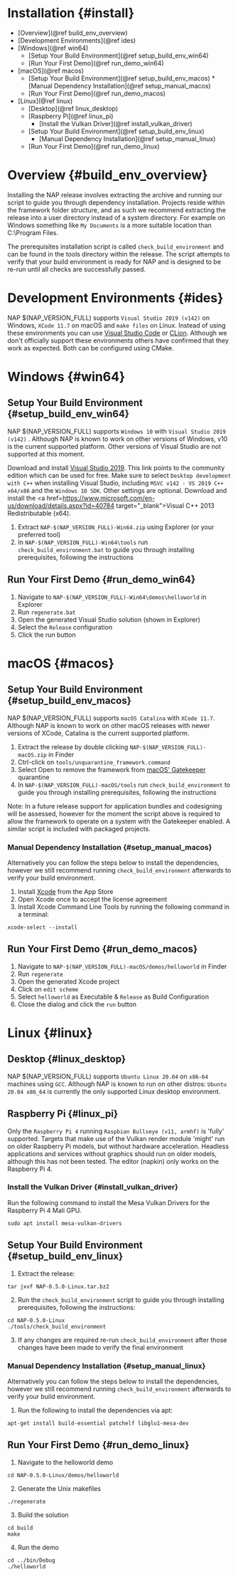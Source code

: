 Installation {#install}
=======================

*	[Overview](@ref build_env_overview)
*	[Development Environments](@ref ides)
*	[Windows](@ref win64)
	*	[Setup Your Build Environment](@ref setup_build_env_win64)
	*	[Run Your First Demo](@ref run_demo_win64)
*	[macOS](@ref macos)
	*	[Setup Your Build Environment](@ref setup_build_env_macos)
			*	[Manual Dependency Installation](@ref setup_manual_macos)
	*	[Run Your First Demo](@ref run_demo_macos)
*	[Linux](@ref linux) 
	*	[Desktop](@ref linux_desktop)
	*	[Raspberry Pi](@ref linux_pi)
		*	[Install the Vulkan Driver](@ref install_vulkan_driver)
	*	[Setup Your Build Environment](@ref setup_build_env_linux)
		*	[Manual Dependency Installation](@ref setup_manual_linux)
	*	[Run Your First Demo](@ref run_demo_linux)

# Overview {#build_env_overview}

Installing the NAP release involves extracting the archive and running our script to guide you through dependency installation. Projects reside within the framework folder structure, and as such we recommend extracting the release into a user directory instead of a system directory.  For example on Windows something like `My Documents` is a more suitable location than C:\\Program Files.

The prerequisites installation script is called `check_build_environment` and can be found in the tools directory within the release.  The script attempts to verify that your build environment is ready for NAP and is designed to be re-run until all checks are successfully passed.

# Development Environments {#ides}

NAP $(NAP_VERSION_FULL) supports `Visual Studio 2019 (v142)` on Windows, `XCode 11.7` on macOS and `make files` on Linux. Instead of using these environments you can use [Visual Studio Code](https://code.visualstudio.com/) or [CLion](https://www.jetbrains.com/clion). Although we don't officially support these environments others have confirmed that they work as expected. Both can be configured using CMake.

# Windows {#win64}

## Setup Your Build Environment {#setup_build_env_win64}

NAP $(NAP_VERSION_FULL) supports `Windows 10` with `Visual Studio 2019 (v142)` . Although NAP is known to work on other versions of Windows, v10 is the current supported platform. Other versions of Visual Studio are not supported at this moment.

Download and install <a href="https://visualstudio.microsoft.com/downloads/" target="_blank">Visual Studio 2019</a>. This link points to the community edition which can be used for free. Make sure to select `Desktop development with C++` when installing Visual Studio, including `MSVC v142 - VS 2019 C++ x64/x86` and the `Windows 10 SDK`. Other settings are optional. Download and install the <a href=https://www.microsoft.com/en-us/download/details.aspx?id=40784 target="_blank">Visual C++ 2013 Redistributable (x64)</a>.

1. Extract `NAP-$(NAP_VERSION_FULL)-Win64.zip` using Explorer (or your preferred tool)
2. In `NAP-$(NAP_VERSION_FULL)-Win64\tools` run `check_build_environment.bat` to guide you through installing prerequisites, following the instructions

## Run Your First Demo {#run_demo_win64}

1. Navigate to `NAP-$(NAP_VERSION_FULL)-Win64\demos\helloworld` in Explorer
2. Run `regenerate.bat`
3. Open the generated Visual Studio solution (shown in Explorer)
4. Select the `Release` configuration
5. Click the run button

# macOS {#macos}

## Setup Your Build Environment {#setup_build_env_macos}

NAP $(NAP_VERSION_FULL) supports `macOS Catalina` with `XCode 11.7`. Although NAP is known to work on other macOS releases with newer versions of XCode, Catalina is the current supported platform.

1. Extract the release by double clicking `NAP-$(NAP_VERSION_FULL)-macOS.zip` in Finder
2. Ctrl-click on `tools/unquarantine_framework.command` 
3. Select Open to remove the framework from <a href="https://en.wikipedia.org/wiki/Gatekeeper_(macOS)" target="_blank">macOS' Gatekeeper</a> quarantine
4. In `NAP-$(NAP_VERSION_FULL)-macOS/tools` run `check_build_environment` to guide you through installing prerequisites, following the instructions

Note: In a future release support for application bundles and codesigning will be assessed, however for the moment the script above is required to allow the framework to operate on a system with the Gatekeeper enabled. A similar script is included with packaged projects.

### Manual Dependency Installation {#setup_manual_macos}

Alternatively you can follow the steps below to install the dependencies, however we still recommend running `check_build_environment` afterwards to verify your build environment.

1. Install [Xcode](https://itunes.apple.com/us/app/xcode/id497799835?mt=12) from the App Store
2. Open Xcode once to accept the license agreement
3. Install Xcode Command Line Tools by running the following command in a terminal:
```    
xcode-select --install
```

## Run Your First Demo {#run_demo_macos}

1. Navigate to `NAP-$(NAP_VERSION_FULL)-macOS/demos/helloworld` in Finder
2. Run `regenerate`
3. Open the generated Xcode project
4. Click on `edit scheme`
5. Select `helloworld` as Executable & `Release` as Build Configuration
6. Close the dialog and click the `run` button

# Linux {#linux}

## Desktop {#linux_desktop}

NAP $(NAP_VERSION_FULL) supports `Ubuntu Linux 20.04` on `x86-64` machines using `GCC`. Although NAP is known to run on other distros: `Ubuntu 20.04 x86_64` is currently the only supported Linux desktop environment.

## Raspberry Pi {#linux_pi}

Only the `Raspberry Pi 4` running `Raspbian Bullseye (v11, armhf)` is 'fully' supported. Targets that make use of the Vulkan render module 'might' run on older Raspberry Pi models, but without hardware acceleration. Headless applications and services without graphics should run on older models, although this has not been tested. The editor (napkin) only works on the Raspberry Pi 4. 

### Install the Vulkan Driver {#install_vulkan_driver}

Run the following command to install the Mesa Vulkan Drivers for the Raspberry Pi 4 Mali GPU.
```
sudo apt install mesa-vulkan-drivers
```

## Setup Your Build Environment {#setup_build_env_linux}

1. Extract the release:
```
tar jxvf NAP-0.5.0-Linux.tar.bz2
```
2. Run the `check_build_environment` script to guide you through installing prerequisites, following the instructions:
```
cd NAP-0.5.0-Linux
./tools/check_build_environment
```
3. If any changes are required re-run `check_build_environment` after those changes have been made to verify the final environment

### Manual Dependency Installation {#setup_manual_linux}

Alternatively you can follow the steps below to install the dependencies, however we still recommend running `check_build_environment` afterwards to verify your build environment.

1. Run the following to install the dependencies via apt:
```
apt-get install build-essential patchelf libglu1-mesa-dev
```

## Run Your First Demo {#run_demo_linux}

1. Navigate to the helloworld demo
```
cd NAP-0.5.0-Linux/demos/helloworld
```
2. Generate the Unix makefiles
```
./regenerate
```
3. Build the solution
```
cd build
make
```
4. Run the demo
```
cd ../bin/Debug
./helloworld
```